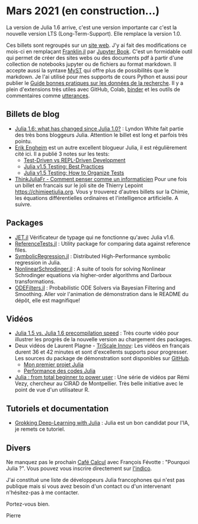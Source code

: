 # Mars 2021  (en construction...)

La version de Julia 1.6 arrive, c'est une version importante car c'est la nouvelle version
LTS (Long-Term-Support). Elle remplace la version 1.0.

Ces billets sont regroupés sur un [site web](https://pnavaro.github.io/NouvellesJulia). J'y ai fait des modifications ce mois-ci en remplaçant [Franklin.jl](https://github.com/tlienart/Franklin.jl) par [Jupyter Book](https://jupyterbook.org). C'est un formidable outil qui permet de créer des sites webs ou des documents pdf à partir d'une collection de notebooks jupyter ou de fichiers au format markdown. Il accepte aussi la syntaxe [MyST](https://myst-parser.readthedocs.io/en/latest/using/syntax.html) qui offre plus de possibilités que le markdown. Je l'ai utilisé pour mes supports de cours Python et aussi pour publier le [Guide bonnes pratiques sur les données de la recherche](https://mi-gt-donnees.pages.math.unistra.fr/guide/). Il y a plein d'extensions très utiles avec GitHub, Colab, [binder](https://mybinder.org) et les outils de commentaires comme [utterances](https://utteranc.es).


## Billets de blog

- [Julia 1.6: what has changed since Julia 1.0?](https://www.oxinabox.net/2021/02/13/Julia-1.6-what-has-changed-since-1.0.html) : Lyndon White fait partie des très bons bloggeurs Julia. Attention le billet est long et parfois très pointu.
- [Erik Engheim](https://erik-engheim.medium.com) est un autre excellent blogueur Julia, il est régulièrement cité ici. Il a publié 3 notes sur les tests:
    * [Test-Driven vs REPL-Driven Development](https://erik-engheim.medium.com/test-driven-vs-repl-driven-development-809d3c7a681)
    * [Julia v1.5 Testing: Best Practices](https://erik-engheim.medium.com/julia-v1-5-testing-best-practices-3ca8780e6336) 
    * [Julia v1.5 Testing: How to Organize Tests](https://medium.com/codex/julia-v1-5-testing-how-to-organize-tests-5f7a76e29038) 
- [ThinkJuliaFr - Comment penser comme un informaticien](https://chimieetjulia.org/e107/news.php?extend.12) Pour une fois un billet en francais sur le joli site de Thierry Lepoint <https://chimieetjulia.org>. Vous y trouverez d'autres billets sur la Chimie, les équations différentielles ordinaires et l'intelligence artificielle. A suivre.

## Packages

- [JET.jl](https://github.com/aviatesk/JET.jl) Vérificateur de typage qui ne fonctionne qu'avec Julia v1.6.
- [ReferenceTests.jl](https://github.com/JuliaTesting/ReferenceTests.jl) : Utility package for comparing data against reference files.
- [SymbolicRegression.jl](https://github.com/MilesCranmer/SymbolicRegression.jl) : Distributed High-Performance symbolic regression in Julia.
- [NonlinearSchrodinger.jl](https://github.com/oashour/NonlinearSchrodinger.jl) : A suite of tools for solving Nonlinear Schrodinger equations via higher-order algorithms and Darboux transformations.
- [ODEFilters.jl](https://github.com/nathanaelbosch/ODEFilters.jl) : Probabilistic ODE Solvers via Bayesian Filtering and Smoothing. Aller voir l'animation de démonstration dans le README du dépôt, elle est magnifique!

## Vidéos

- [Julia 1.5 vs. Julia 1.6 precompilation speed](https://youtu.be/9SHuhIGfVDg) : Très courte vidéo pour illustrer les progrès de la nouvelle version au chargement des packages.
- Deux vidéos de Laurent Plagne - [TriScale Innov](https://www.triscale-innov.com/training/julialang): Les vidéos en français durent 36 et 42 minutes et sont d'excellents supports pour progresser. Les sources du package de démonstration sont disponibles sur [GitHub](https://github.com/triscale-innov/ScreenCastSpring.jl).
   * [Mon premier projet Julia](https://youtu.be/BLcNv_f75kI)
   * [Performance des codes Julia](https://youtu.be/Hy90EsYlEbc)
- [Julia : from total beginner to power user](https://youtube.com/playlist?list=PLLiJ249IkzRFxZGALbKy75_ZyHxYCUmuk) : Une série de vidéos par Rémi Vezy, chercheur au CIRAD de Montpellier. Très belle initiative avec le point de vue d'un utilisateur R.

## Tutoriels et documentation

- [Grokking Deep-Learning with Julia](https://github.com/deepaksuresh/Grokking-Deep-Learning-with-Julia) : Julia est un bon candidat pour l'IA, je remets ce tutoriel.

## Divers

Ne manquez pas le prochain [Café Calcul](https://calcul.math.cnrs.fr) avec François Févotte : "Pourquoi Julia ?". Vous pouvez vous inscrire directement sur [l'indico](https://indico.mathrice.fr/event/253/).

J'ai constitué une liste de développeurs Julia francophones qui n'est pas publique mais si vous avez besoin d'un contact ou d'un intervenant n'hésitez-pas à me contacter.

Portez-vous bien.

Pierre
